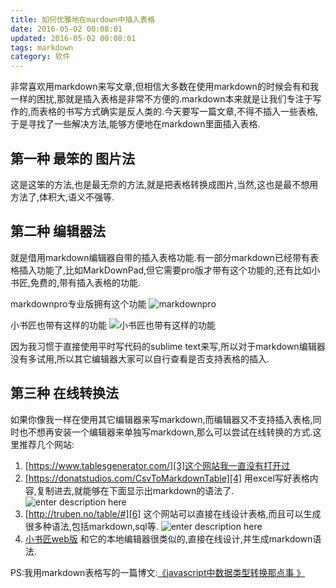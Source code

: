 ```yaml
---
title: 如何优雅地在mardown中插入表格
date: 2016-05-02 00:08:01
updated: 2016-05-02 00:08:01
tags: markdown
category: 软件
---
```

非常喜欢用markdown来写文章,但相信大多数在使用markdown的时候会有和我一样的困扰,那就是插入表格是非常不方便的.markdown本来就是让我们专注于写作的,而表格的书写方式确实是反人类的.今天要写一篇文章,不得不插入一些表格,于是寻找了一些解决方法,能够方便地在markdown里面插入表格.
<!--more-->
## 第一种 最笨的 图片法

这是这笨的方法,也是最无奈的方法,就是把表格转换成图片,当然,这也是最不想用 方法了,体积大,语义不强等.

## 第二种 编辑器法

就是借用markdown编辑器自带的插入表格功能.有一部分markdown已经带有表格插入功能了,比如MarkDownPad,但它需要pro版才带有这个功能的,还有比如小书匠,免费的,带有插入表格的功能.

markdownpro专业版拥有这个功能
![markdownpro][1]

小书匠也带有这样的功能
![小书匠也带有这样的功能][2]

因为我习惯于直接使用平时写代码的sublime text来写,所以对于markdown编辑器没有多试用,所以其它编辑器大家可以自行查看是否支持表格的插入.

## 第三种 在线转换法

如果你像我一样在使用其它编辑器来写markdown,而编辑器又不支持插入表格,同时也不想再安装一个编辑器来单独写markdown,那么可以尝试在线转换的方式.这里推荐几个网站:

 1. [https://www.tablesgenerator.com/][3]这个网站我一直没有打开过
 2. [https://donatstudios.com/CsvToMarkdownTable][4] 用excel写好表格内容,复制进去,就能够在下面显示出markdown的语法了.
 ![enter description here][5]
 3. [http://truben.no/table/#][6] 这个网站可以直接在线设计表格,而且可以生成很多种语法,包括markdown,sql等.
 ![enter description here][7]
 4. [小书匠web版][8] 和它的本地编辑器很类似的,直接在线设计,并生成markdown语法.

PS:我用markdown表格写的一篇博文:[《javascript中数据类型转换那点事 》][9]


  [1]: http://7te946.com1.z0.glb.clouddn.com/markdownpro.png
  [2]: http://7te946.com1.z0.glb.clouddn.com/xiaoshujiang.png
  [3]: https://www.tablesgenerator.com/
  [4]: https://donatstudios.com/CsvToMarkdownTable
  [5]: http://7te946.com1.z0.glb.clouddn.com/csv.png
  [6]: http://truben.no/table/#
  [7]: http://7te946.com1.z0.glb.clouddn.com/truben.png
  [8]: http://markdown.xiaoshujiang.com/
  [9]: http://blog.linxiaodong.com/2016/05/01/js-type-conversion/